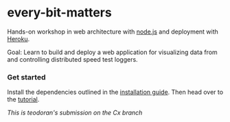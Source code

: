 every-bit-matters
=================

Hands-on workshop in web architecture with [node.js](http://www.nodejs.org) and deployment with [Heroku](http://heroku.com).

Goal: Learn to build and deploy a web application for visualizing data from and controlling distributed speed test loggers.

### Get started

Install the dependencies outlined in the [installation guide](https://github.com/krsjan/every-bit-matters/wiki/installation-guide). Then head over to the [tutorial](https://github.com/krsjan/every-bit-matters/wiki/0:-Hello-Client-and-Server).


_This is teodoran's submission on the Cx branch_
